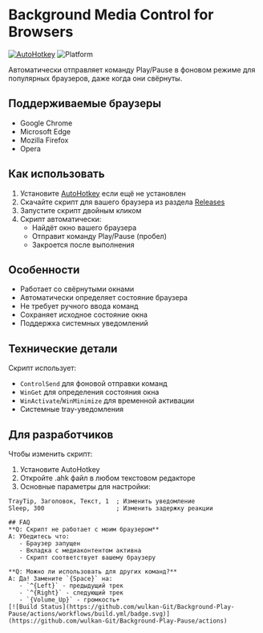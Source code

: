 # Background Media Control for Browsers

[![AutoHotkey](https://img.shields.io/badge/AutoHotkey-v1.1+-green.svg)](https://www.autohotkey.com/)
![Platform](https://img.shields.io/badge/Platform-Windows-blue)

Автоматически отправляет команду Play/Pause в фоновом режиме для популярных браузеров, даже когда они свёрнуты.

## Поддерживаемые браузеры
- Google Chrome
- Microsoft Edge
- Mozilla Firefox
- Opera

## Как использовать
1. Установите [AutoHotkey](https://www.autohotkey.com/download/) если ещё не установлен
2. Скачайте скрипт для вашего браузера из раздела [Releases](https://github.com/wulkan-Git/Background-Play-Pause/releases)
3. Запустите скрипт двойным кликом
4. Скрипт автоматически:
   - Найдёт окно вашего браузера
   - Отправит команду Play/Pause (пробел)
   - Закроется после выполнения

## Особенности
- Работает со свёрнутыми окнами
- Автоматически определяет состояние браузера
- Не требует ручного ввода команд
- Сохраняет исходное состояние окна
- Поддержка системных уведомлений

## Технические детали
Скрипт использует:
- `ControlSend` для фоновой отправки команд
- `WinGet` для определения состояния окна
- `WinActivate`/`WinMinimize` для временной активации
- Системные tray-уведомления

## Для разработчиков
Чтобы изменить скрипт:
1. Установите AutoHotkey
2. Откройте .ahk файл в любом текстовом редакторе
3. Основные параметры для настройки:
```autohotkey
TrayTip, Заголовок, Текст, 1  ; Изменить уведомление
Sleep, 300                    ; Изменить задержку реакции

## FAQ
**Q: Скрипт не работает с моим браузером**  
A: Убедитесь что:
   - Браузер запущен
   - Вкладка с медиаконтентом активна
   - Скрипт соответствует вашему браузеру

**Q: Можно ли использовать для других команд?**  
A: Да! Замените `{Space}` на:
   - `^{Left}` - предыдущий трек
   - `^{Right}` - следующий трек
   - `{Volume_Up}` - громкость+
[![Build Status](https://github.com/wulkan-Git/Background-Play-Pause/actions/workflows/build.yml/badge.svg)](https://github.com/wulkan-Git/Background-Play-Pause/actions)
